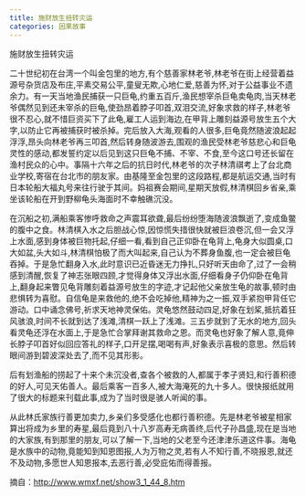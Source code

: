 ```yaml
---
title: 施财放生扭转灾运
categories: 因果故事
---
```


	   
	   
施财放生扭转灾运

二十世纪初在台湾一个叫金包里的地方,有个慈善家林老爷,林老爷在街上经营着益源号杂货店及布庄,平素交易公平,童叟无欺,心地仁爱,慈善为怀,对于公益事业不遗余力。有一天当地渔民捕获一只巨龟,约重五百斤,渔民想宰杀巨龟卖龟肉,当天林老爷偶然见到还未宰杀的巨龟,使劲昂着脖子叩首,双泪交流,好象求救的样子,林老爷很不忍心,就不惜巨资买下了此龟,雇工人运到海边,在甲背上雕刻益源号放生五个大字,以防止它再被捕获时被杀掉。完后放入大海,观看的人很多,巨龟竟然随波浪起起浮浮,昂头向林老爷再三叩首,然后转身随波游去,围观的渔民受林老爷慈悲心和巨龟灵性的感动,都发誓约定以后见到这只巨龟不捕、不宰、不食,至今这口号还长留在渔村民众的心中。事隔十六年之后的抗日时代,林老爷的次子林清祺考上了台北商业学校,寄宿在台北市的朋友家。由基隆至金包里的这段路程,都是航运交通,当时有日本轮船大福丸号来往行驶于其间。妈祖赛会期间,星期天放假,林清棋回乡省亲,乘坐该轮船在开到野柳龟头海面时不幸触礁沉没。

在沉船之初,满船乘客惨呼救命之声震耳欲聋,最后纷纷堕海随波浪飘逝了,变成鱼鳖的腹中之食。林清棋入水之后胆战心惊,因惊慌失措很快就被巨浪卷沉,但一会又浮上水面,感到身体被巨物托起,仔细一看,看到自己正仰卧在龟背上,龟身大似圆桌,口大如盆,头大如斗,林清棋怕极了而大叫起来,自己认为不葬身鱼腹,也一定会被巨龟吞掉。于是急忙翻身入水,此时意识已近昏迷无力挣扎,只好听天由命了,过了一会稍感到清醒,恢复了神志张眼四顾,才觉得身体又浮出水面,仔细看身子仍仰卧在龟背上,翻身起来瞥见龟背雕刻着益源号放生的字迹,才记起他父亲放生龟的故事,顿时由悲惧转为喜慰。自信龟是来救他的,绝不会吃掉他,精神为之一振,双手紧抱甲背任它游动。口中诵念佛号,祈求天地神灵保佑。灵龟悠然鼓动四足,好象在划桨,抵抗着狂风骇浪,时间不长就到达了浅滩,清棋一跃上了浅滩。三五步就到了无水的地方,回头看灵龟还浮在水面上,于是急忙合掌拜谢其救命之恩。而灵龟也好象了解人意,竟伸长脖子叩首好似回应答礼的样子,口开足摆,喝喝有声,好象表示喜极的意思。然后转眼间游到碧波深处去了,而不见其形影。

后有划渔船的捞起了十来个未沉没者,查各个被救的人,都属于孝子贤妇,和行善积德的好人,可见天佑善人。最后乘客一百多人,被大海淹死的九十多人。很快报纸就用了很大的标题来刊载此事,成为了当时很是骇人听闻的事。

从此林氏家族行善更加卖力,乡亲们多受感化也都行善积德。先是林老爷被星相家算出将成为乡里的寿星,最后竟到八十八岁高寿无病善终,后代子孙昌盛,现在是当地的大家族,有到那里的朋友,可以了解一下,当地的父老至今还津津乐道这件事。海龟是水族中的动物,竟能知到知恩图报,人为万物之灵,若有人不知行善,不晓报恩,就还不及动物,多愿世人知恩报本,去恶行善,必受庇佑而得善报。


摘自：http://www.wmxf.net/show3_1_44_8.htm